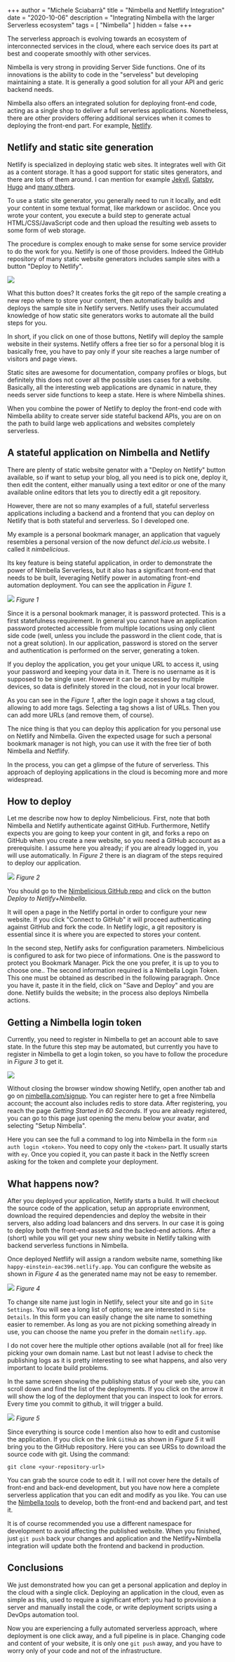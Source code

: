 +++
author = "Michele Sciabarrà"
title = "Nimbella and Netflify Integration"
date = "2020-10-06"
description = "Integrating Nimbella with the larger Serverless ecosystem"
tags = [ "Nimbella" ]
hidden = false
+++

The serverless approach is evolving towards an ecosystem of interconnected services in the cloud, where each service does its part at best and cooperate smoothly with other services.

Nimbella is very strong in providing Server Side functions. One of its innovations is the ability to code in the "serveless" but developing maintaining a state. It is generally a good solution for all your API and geric backend needs.

Nimbella also offers an integrated solution for deploying front-end code, acting as  a single shop to deliver a full serverless applications. Nonetheless, there are other providers offering additional services when it comes to deploying the front-end part. For example, [Netlify](https://www.netlify.com/).

## Netlify and static site generation

Netlify is specialized in deploying static web sites. It integrates well with Git as a content storage. It has a good support for static sites generators, and there are lots of them around. I can mention for example [Jekyll](https://jekyllrb.com/), [Gatsby](https://www.gatsbyjs.com/), [Hugo](https://gohugo.io/) and [many others](https://www.staticgen.com/jekyll).

To use a static site generator, you generally need to run it locally, and edit your content in some textual format, like markdown or asciidoc. Once you wrote your content, you execute a build step to generate actual HTML/CSS/JavaScript code and then upload the resulting web assets to some form of web storage.

The procedure is complex enough to make sense for some service provider to do the work for you. Netlify is one of those providers. Indeed the GitHub repository of many static website generators includes sample sites with a button "Deploy to Netlify".

![](netlify.png)

What this button does? It creates forks the git repo of the sample creating a new repo where to store your content, then automatically builds and deploys the sample site in Netlify servers. Netlify uses their accumulated knowledge of how static site generators works to automate all the build steps for you.

In short, if you click on one of those buttons, Netlify will deploy the sample website in their systems. Netlify offers a free tier so for a personal blog it is basically free, you have to pay only if your site reaches a large number of visitors and page views.

Static sites are awesome for documentation, company profiles or blogs, but definitely this does not cover all the possible uses cases for a website. Basically, all the interesting web applications are dynamic in nature, they needs server side functions to keep a state. Here is where Nimbella shines.

When you combine the power of Netlify to deploy the front-end code with Nimbella ability to create server side stateful backend APIs, you are on  on the path to build large web applications and websites completely serverless.

## A stateful application on Nimbella and Netlify

There are plenty of static website genator with a "Deploy on Netlify" button available, so if want to setup your blog, all you need is to pick one, deploy it, then edit the content, either manually using a text editor or one of the many available online editors that lets you to directly edit a git repository.

However, there are not so many examples of a full, stateful serverless applications including a backend and a frontend that you can deploy on Netlify that is both stateful and serverless. So I developed one.

My example is a personal bookmark manager, an application that vaguely resembles a personal version of the now defunct *del.icio.us* website. I called it *nimbelicious*.

Its key feature is being stateful application, in order to demonstrate the power of Nimbella Serverless, but it also has a significant front-end that needs to be built, leveraging Netlify power in automating front-end automation deployment. You can see the application in *Figure 1*.

![](sample.png)
*Figure 1*

Since it is a personal bookmark manager, it is password protected. This is a first statefulness requirement. In general you cannot have an application password protected accessible from multiple locations using only client side code (well, unless you include the password in the client code, that is not a great solution). In our application, password is stored on the server and authentication is performed on the server, generating a token.

If you deploy the application, you get your unique URL to access it, using your password and keeping your data in it. There is no username as it is supposed to be single user. However it can be accessed by multiple devices, so data is definitely stored in the cloud, not in your local brower.

As you can see in the *Figure 1*, after the login page it shows a tag cloud, allowing to add more tags. Selecting a tag shows a list of URLs. Then you can add more URLs (and remove them, of course). 

The nice thing is that you can deploy this application for you personal use on Netlify and Nimbella. Given the expected usage for such a personal bookmark manager is not high, you can use it with the free tier of both Nimbella and Netflify. 

In the process, you can get a glimpse of the future of serverless. This approach of deploying applications in the cloud is becoming more and more widespread.

## How to deploy

Let me describe now how to deploy Nimbelicious. First, note that both Nimbella and Netlify authenticate against GitHub. Furthermore, Netlify expects you are going to keep your content in git, and forks a repo on GitHub when you create a new website, so you need a GitHub account as a prerequisite. I assume here you already; if you are already logged in, you will use automatically. In *Figure 2* there is an diagram of the steps required to deploy our application.

![](deploy.png)
*Figure 2*

You should go to the [Nimbelicious GitHub repo](https://github.com/openwhisk-blog/nimbelicious) and click on the button *Deploy to Netlify+Nimbella*. 

It will open a page in the Netlify portal in order to configure your new website. If you click "Connect to GitHub" it will proceed authenticating against GitHub and fork the code. In Netlify logic, a git repository is essential since it is where you are expected to stores your content. 

In the second step, Netlify asks for configuration parameters. Nimbelicious is configured to ask for two piece of informations. One is the password to protect you Bookmark Manager. Pick the one you prefer, it is up to you to choose one.. The second information required is a Nimbella Login Token. This one must be obtained as described in the following paragraph. Once you have it, paste it in the field, click on "Save and Deploy" and you are done. Netlify builds the website; in the process also deploys Nimbella actions.

## Getting a Nimbella login token

Currently,  you need to register in Nimbella to get an account able to save state. In the future this step may be automated, but currently you have to register in Nimbella to get a login token, so you have to follow the procedure in *Figure 3* to get it.

![](gettoken.png)

Without closing the browser window showing Netlify, open another tab and go on [nimbella.com/signup](https://nimbella.com/signup). You can register here to get a free Nimbella account; the account also includes redis to store data. After registering, you reach  the page  *Getting Started in 60 Seconds*. If you are already registered, you can go to this page just opening the menu below your avatar, and selecting "Setup Nimbella".

Here you can see the full a command to log into Nimbella in the form `nim auth login <token>`. You need to copy only the `<token>` part. It usually starts with `ey`. Once you copied it, you can paste it back in the Netfly screen asking for the token and complete your deployment.

## What happens now?

After you deployed your application, Netlify starts a build. It will checkout the source code of the application, setup an appropriate environment, download the required dependencies and deploy the website in their servers, also adding load balancers and dns servers. In our case it is going to deploy both the front-end assets and the backed-end actions. After a (short) while you will get your new shiny website in Netlify talking with backend serverless functions in Nimbella. 

Once deployed Netflify will assign a random website name, something like `happy-einstein-eac396.netlify.app`. You can configure the website as shown in *Figure 4* as the generated name may not be easy to remember. 

![](config.png)
*Figure 4*

To change site name just login in Netlify, select your site and go in `Site Settings`. You will see a long list of options; we are interested in `Site Details`. In this form you can easily change the site name to something easier to remember. As long as you are not picking something already in use, you can choose the name you prefer in the domain `netlify.app`. 

I do not cover here the multiple other options available (not all for free) like picking your own domain name. Last but not least I advise to check the publishing logs as it is pretty interesting to see what happens, and also very important to locate build problems. 

In the same screen showing the publishing status of your web site, you can scroll down and find the list of the deployments.  If you click on the arrow it will show the log of the deployment that you can inspect to look for errors. Every time you commit to github, it will trigger a build. 

![](develop.png)
*Figure 5*

Since everything is source code I mention also how to edit and customise the application. If you click on the link `GitHub` as shown in *Figure 5* it will bring you to the GitHub repository. Here you can see URSs to  download the source code with git. Using the command:

```
git clone <your-repository-url>
```

You can grab  the source code to edit it. I will not cover here the details of front-end and back-end development, but you have now here a complete serverless application that you can edit and modify as you like. You can use the [Nimbella tools](https://nimbella.io/downloads/nim/nim.html) to develop, both the front-end and backend part, and test it. 

It is of course recommended you use a different namespace for development to avoid affecting the published website. When you finished, just `git push` back your changes and application and the Netlify+Nimbella integration will update both the frontend and backend in production.

## Conclusions

We just demonstrated how you can get a personal application and deploy in the cloud with a single click. Deploying an application in the cloud, even as simple as this, used to require a significant effort: you had to provision a server and manually install the code, or write deployment scripts using a DevOps automation tool. 

Now you are experiencing a fully automated serverless approach, where deployment is one click away, and a full pipeline is in place. Changing code and content of your website, it is only one `git push` away, and you have to worry only of your code and not of the infrastructure. 




